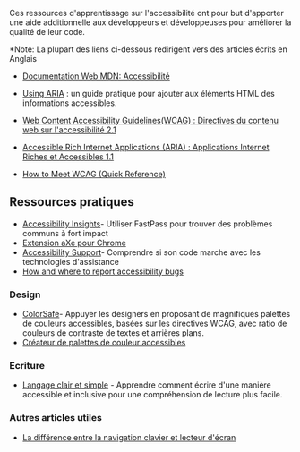 Ces ressources d'apprentissage sur l'accessibilité ont pour but d'apporter une aide additionnelle aux développeurs et développeuses pour améliorer la qualité de leur code.

*Note: La plupart des liens ci-dessous redirigent vers des articles écrits en Anglais

- [Documentation Web MDN: Accessibilité](https://developer.mozilla.org/fr/docs/Learn/Accessibility)

- [Using ARIA](https://www.w3.org/TR/using-aria/) : un guide pratique pour ajouter aux éléments HTML des informations accessibles.
- [Web Content Accessibility Guidelines(WCAG) : Directives du contenu web sur l'accessibilité 2.1](https://www.w3.org/TR/WCAG21/)
- [Accessible Rich Internet Applications (ARIA) : Applications Internet Riches et Accessibles 1.1](https://www.w3.org/TR/wai-aria-1.1/)
- [How to Meet WCAG (Quick Reference)](https://www.w3.org/WAI/WCAG21/quickref/)

## Ressources pratiques

- [Accessibility Insights](https://accessibilityinsights.io/)- Utiliser FastPass pour trouver des problèmes communs à fort impact
- [Extension aXe pour Chrome](https://chrome.google.com/webstore/detail/axe/lhdoppojpmngadmnindnejefpokejbdd)
- [Accessibility Support](https://a11ysupport.io/)- Comprendre si son code marche avec les technologies d'assistance
- [How and where to report accessibility bugs](https://www.digitala11y.com/how-where-to-report-accessibility-bugs/)


### Design

- [ColorSafe](http://colorsafe.co/)- Appuyer les designers en proposant de magnifiques palettes de couleurs accessibles, basées sur les directives WCAG, avec ratio de couleurs de contraste de textes et arrières plans.
- [Créateur de palettes de couleur accessibles](https://toolness.github.io/accessible-color-matrix/)


### Ecriture

- [Langage clair et simple](https://plainlanguage.gov/) - Apprendre comment écrire d'une manière accessible et inclusive pour une compréhension de lecture plus facile.


### Autres articles utiles

- [La différence entre la navigation clavier et lecteur d'écran](https://tink.uk/the-difference-between-keyboard-and-screen-reader-navigation/)
